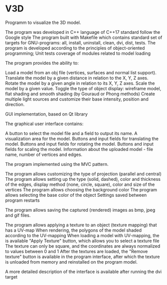 # V3D

Programm to visualize the 3D model.

The program was developed in C++ language of C++17 standard follow the Google style
The program built with Makefile which contains standard set of targets for GNU-programs: 
all, install, uninstall, clean, dvi, dist, tests.
The program is developed according to the principles of object-oriented programming;
Unit tests coverage of modules related to model loading 

The program provides the ability to:

Load a model from an obj file (vertices, surfaces and normal list support).
Translate the model by a given distance in relation to the X, Y, Z axes.
Rotate the model by a given angle in relation to its X, Y, Z axes.
Scale the model by a given value.
Toggle the type of object display: wireframe model, flat shading and smooth shading (by Gouraud or Phong methods)
Create multiple light sources and customize their base intensity, position and direction.

GUI implementation, based on Qt library

The graphical user interface contains:

A button to select the model file and a field to output its name.
A visualization area for the model.
Buttons and input fields for translating the model.
Buttons and input fields for rotating the model.
Buttons and input fields for scaling the model.
Information about the uploaded model - file name, number of vertices and edges.

The program implemented using the MVC pattern.

The program allows customizing the type of projection (parallel and central)
The program allows setting up the type (solid, dashed), color and thickness of the edges, display method (none, circle, square), color and size of the vertices
The program allows choosing the background color
The program allows selecting the base color of the object
Settings saved between program restarts

The program allows saving the captured (rendered) images as bmp, jpeg and gif files.

The program allows applying a texture to an object (texture mapping) that has a UV-map
When rendering, the polygons of the model shaded according to the UV-mapping
When loading a model with UV-mapping, the is available "Apply Texture" button, which allows you to select a texture file
The texture can only be square, and the coordinates are always normalized to values between 0 and 1
After the textures are loaded, the "Remove texture" button is available in the program interface, after which the texture is unloaded from memory and reinstalled on the program model.

A more detailed description of the interface is available after running the dvi target